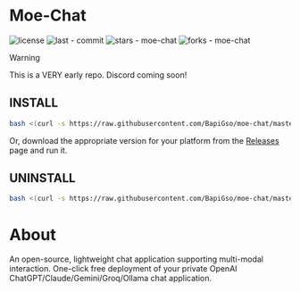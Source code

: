 # Moe-Chat


![license](https://img.shields.io/github/license/BapiGso/moe-chat)
![last - commit](https://img.shields.io/github/last-commit/BapiGso/moe-chat)
![stars - moe-chat](https://img.shields.io/github/stars/bapigso/moe-chat?style=social)
![forks - moe-chat](https://img.shields.io/github/forks/bapigso/moe-chat?style=social)

> [!WARNING]  
> This is a VERY early repo. Discord coming soon!

## INSTALL

```bash
bash <(curl -s https://raw.githubusercontent.com/BapiGso/moe-chat/master/shell/install_moe-chat.sh)
```

Or, download the appropriate version for your platform from the [Releases](https://github.com/BapiGso/moe-chat/releases) page and run it.

## UNINSTALL

```bash
bash <(curl -s https://raw.githubusercontent.com/BapiGso/moe-chat/master/shell/uninstall_moe-chat.sh)
```

# About

An open-source, lightweight chat application supporting multi-modal interaction. One-click free deployment of your private OpenAI ChatGPT/Claude/Gemini/Groq/Ollama chat application.
